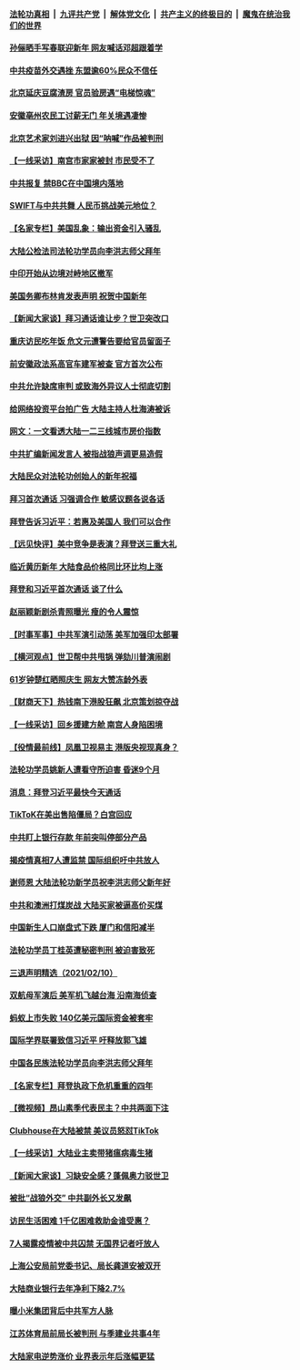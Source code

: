 ####  [法轮功真相](../../../../basic/blob/master/README.md?t=02120531) &nbsp;|&nbsp; [九评共产党](../../../../9ping.md/blob/master/README.md?t=02120531) &nbsp;|&nbsp; [解体党文化](../../../../jtdwh.md/blob/master/README.md?t=02120531)  &nbsp;|&nbsp; [共产主义的终极目的](../../../../gczydzjmd.md/blob/master/README.md?t=02120531) &nbsp;|&nbsp; [魔鬼在统治我们的世界](../../../../mgztzwmdsj.md/blob/master/README.md?t=02120531) 

#### [孙俪晒手写春联迎新年 网友喊话邓超跟着学](../pages/nsc413/n12747378.md?t=02120531) 

#### [中共疫苗外交遇挫 东盟逾60%民众不信任](../pages/nsc413/n12747410.md?t=02120531) 

#### [北京延庆豆腐渣房 官员验房遇“电梯惊魂”](../pages/nsc413/n12747231.md?t=02120531) 

#### [安徽亳州农民工讨薪无门 年关境遇凄惨](../pages/nsc413/n12747419.md?t=02120531) 

#### [北京艺术家刘进兴出狱 因“呐喊”作品被判刑](../pages/nsc413/n12747445.md?t=02120531) 

#### [【一线采访】南宫市家家被封 市民受不了](../pages/nsc413/n12747280.md?t=02120531) 

#### [中共报复 禁BBC在中国境内落地](../pages/nsc413/n12747361.md?t=02120531) 

#### [SWIFT与中共共舞 人民币挑战美元地位？](../pages/nsc413/n12747277.md?t=02120531) 

#### [【名家专栏】美国乱象：输出资金引入骚乱](../pages/nsc413/n12747173.md?t=02120531) 

#### [大陆公检法司法轮功学员向李洪志师父拜年](../pages/nsc413/n12746863.md?t=02120531) 

#### [中印开始从边境对峙地区撤军](../pages/nsc413/n12747222.md?t=02120531) 

#### [美国务卿布林肯发表声明 祝贺中国新年](../pages/nsc413/n12747266.md?t=02120531) 

#### [【新闻大家谈】拜习通话谁让步？世卫突改口](../pages/nsc413/n12747190.md?t=02120531) 

#### [重庆访民吃年饭 危文元遭警告要给官员留面子](../pages/nsc413/n12746403.md?t=02120531) 

#### [前安徽政法系高官车建军被查 官方首次公布](../pages/nsc413/n12746848.md?t=02120531) 

#### [中共允许缺席审判 或致海外异议人士彻底切割](../pages/nsc413/n12746809.md?t=02120531) 

#### [给网络投资平台拍广告 大陆主持人杜海涛被诉](../pages/nsc413/n12746814.md?t=02120531) 


#### [网文：一文看透大陆一二三线城市房价指数](../pages/nsc413/n12746308.md?t=02120531) 

#### [中共扩编新闻发言人 被指战狼声调更易造假](../pages/nsc413/n12746340.md?t=02120531) 

#### [大陆民众对法轮功创始人的新年祝福](../pages/nsc413/n12745952.md?t=02120531) 

#### [拜习首次通话 习强调合作 敏感议题各说各话](../pages/nsc413/n12746603.md?t=02120531) 

#### [拜登告诉习近平：若惠及美国人 我们可以合作](../pages/nsc413/n12746486.md?t=02120531) 

#### [【远见快评】美中竞争是表演？拜登送三重大礼](../pages/nsc413/n12746100.md?t=02120531) 

#### [临近黄历新年 大陆食品价格同比环比均上涨](../pages/nsc413/n12746085.md?t=02120531) 

#### [拜登和习近平首次通话 谈了什么](../pages/nsc413/n12746106.md?t=02120531) 

#### [赵丽颖新剧杀青照曝光 瘦的令人震惊](../pages/nsc413/n12745615.md?t=02120531) 

#### [【时事军事】中共军演引动荡 美军加强印太部署](../pages/nsc413/n12743472.md?t=02120531) 

#### [【横河观点】世卫帮中共甩锅 弹劾川普演闹剧](../pages/nsc413/n12746090.md?t=02120531) 

#### [61岁钟楚红晒照庆生 网友大赞冻龄外表](../pages/nsc413/n12745837.md?t=02120531) 

#### [【财商天下】热钱南下港股狂飙 北京策划掠夺战](../pages/nsc413/n12745531.md?t=02120531) 

#### [【一线采访】回乡援建方舱 南宫人身陷困境](../pages/nsc413/n12745906.md?t=02120531) 

#### [【役情最前线】凤凰卫视易主 港版央视现真身？](../pages/nsc413/n12745596.md?t=02120531) 

#### [法轮功学员姚新人遭看守所迫害 昏迷9个月](../pages/nsc413/n12745688.md?t=02120531) 

#### [消息：拜登习近平最快今天通话](../pages/nsc413/n12745874.md?t=02120531) 

#### [TikToK在美出售陷僵局？白宫回应](../pages/nsc413/n12745791.md?t=02120531) 

#### [中共盯上银行存款 年前突叫停部分产品](../pages/nsc413/n12745445.md?t=02120531) 

#### [揭疫情真相7人遭监禁 国际组织吁中共放人](../pages/nsc413/n12745497.md?t=02120531) 

#### [谢师恩 大陆法轮功新学员祝李洪志师父新年好](../pages/nsc413/n12745410.md?t=02120531) 

#### [中共和澳洲打煤炭战 大陆买家被逼高价买煤](../pages/nsc413/n12745606.md?t=02120531) 

#### [中国新生人口崩盘式下跌 厦门和信阳减半](../pages/nsc413/n12745326.md?t=02120531) 

#### [法轮功学员丁桂英遭秘密判刑 被迫害致死](../pages/nsc413/n12745458.md?t=02120531) 

#### [三退声明精选（2021/02/10）](../pages/nsc413/n12745446.md?t=02120531) 

#### [双航母军演后 美军机飞越台海 沿南海侦查](../pages/nsc413/n12745404.md?t=02120531) 

#### [蚂蚁上市失败 140亿美元国际资金被套牢](../pages/nsc413/n12745279.md?t=02120531) 

#### [国际学界联署致信习近平 吁释放郭飞雄](../pages/nsc413/n12745277.md?t=02120531) 

#### [中国各民族法轮功学员向李洪志师父拜年](../pages/nsc413/n12744967.md?t=02120531) 

#### [【名家专栏】拜登执政下危机重重的四年](../pages/nsc413/n12745051.md?t=02120531) 

#### [【微视频】昂山素季代表民主？中共两面下注](../pages/nsc413/n12745274.md?t=02120531) 

#### [Clubhouse在大陆被禁 美议员怒怼TikTok](../pages/nsc413/n12745283.md?t=02120531) 

#### [【一线采访】大陆业主卖带猪瘟病毒生猪](../pages/nsc413/n12745101.md?t=02120531) 

#### [【新闻大家谈】习缺安全感？蓬佩奥力驳世卫](../pages/nsc413/n12745140.md?t=02120531) 

#### [被批“战狼外交” 中共副外长又发飙](../pages/nsc413/n12744848.md?t=02120531) 

#### [访民生活困难 1千亿困难救助金谁受惠？](../pages/nsc413/n12745061.md?t=02120531) 

#### [7人揭露疫情被中共囚禁 无国界记者吁放人](../pages/nsc413/n12745006.md?t=02120531) 

#### [上海公安局前党委书记、局长龚道安被双开](../pages/nsc413/n12744657.md?t=02120531) 

#### [大陆商业银行去年净利下降2.7%](../pages/nsc413/n12744760.md?t=02120531) 

#### [曝小米集团背后中共军方人脉](../pages/nsc413/n12744852.md?t=02120531) 

#### [江苏体育局前局长被判刑 与季建业共事4年](../pages/nsc413/n12744643.md?t=02120531) 

#### [大陆家电逆势涨价 业界表示年后涨幅更猛](../pages/nsc413/n12744319.md?t=02120531) 

